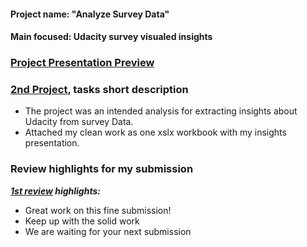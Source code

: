 #### Project name: "Analyze Survey Data"
#### Main focused: Udacity survey visualed insights 
### [Project Presentation Preview](2nd%20PROJECT%20Analyze%20Survey%20Data%20-%20Visualed%20Insights%20presentation.pdf)

### [2nd Project](2nd%20PROJECT%20Analyze%20Survey%20Data%20-%20Visualed%20Insights%20presentation.pdf), tasks short description

- The project was an intended analysis for extracting insights about Udacity from survey Data.
- Attached my clean work as one xslx workbook with my insights presentation.

### Review highlights for my submission

*__[1st review](Udacity%20Detailed%20Review/1st%20Udacity%20Review%20-%20Meets%20Specifications.pdf) highlights:__*
 
- Great work on this fine submission!
- Keep up with the solid work 
- We are waiting for your next submission

